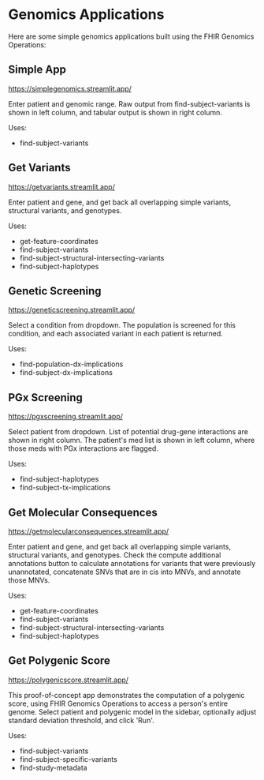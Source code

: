 # Genomics Applications
Here are some simple genomics applications built using the FHIR Genomics Operations:

## Simple App
https://simplegenomics.streamlit.app/

Enter patient and genomic range. Raw output from find-subject-variants is shown in left column, and tabular output is shown in right column.

Uses:
* find-subject-variants

## Get Variants
https://getvariants.streamlit.app/

Enter patient and gene, and get back all overlapping simple variants, structural variants, and genotypes. 

Uses:
* get-feature-coordinates
* find-subject-variants
* find-subject-structural-intersecting-variants
* find-subject-haplotypes

## Genetic Screening
https://geneticscreening.streamlit.app/

Select a condition from dropdown. The population is screened for this condition, and each associated variant in each patient is returned.

Uses:
* find-population-dx-implications
* find-subject-dx-implications

## PGx Screening
https://pgxscreening.streamlit.app/

Select patient from dropdown. List of potential drug-gene interactions are shown in right column. The patient's med list is shown in left column, where those meds with PGx interactions are flagged.

Uses:
* find-subject-haplotypes
* find-subject-tx-implications

## Get Molecular Consequences
https://getmolecularconsequences.streamlit.app/

Enter patient and gene, and get back all overlapping simple variants, structural variants, and genotypes. Check the compute additional annotations button to calculate annotations for variants that were previously unannotated, concatenate SNVs that are in cis into MNVs, and annotate those MNVs.

Uses:
* get-feature-coordinates
* find-subject-variants
* find-subject-structural-intersecting-variants
* find-subject-haplotypes

## Get Polygenic Score
https://polygenicscore.streamlit.app/

This proof-of-concept app demonstrates the computation of a polygenic score, using FHIR Genomics Operations to access a person's entire genome.
Select patient and polygenic model in the sidebar, optionally adjust standard deviation threshold, and click 'Run'.

Uses:
* find-subject-variants
* find-subject-specific-variants
* find-study-metadata

